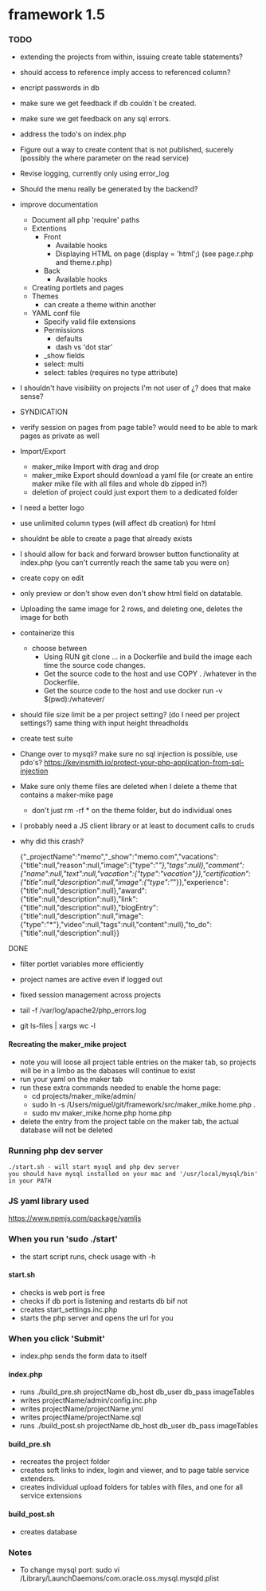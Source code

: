 # framework 1.5
### TODO
- extending the projects from within, issuing create table statements?
- should access to reference imply access to referenced column?
- encript passwords in db
- make sure we get feedback if db couldn´t be created.
- make sure we get feedback on any sql errors.
- address the todo's on index.php
- Figure out a way to create content that is not published, sucerely (possibly the where parameter on the read service)
- Revise logging, currently only using error_log
- Should the menu really be generated by the backend?
- improve documentation
	- Document all php 'require' paths
	- Extentions
		- Front
			- Available hooks
			- Displaying HTML on page (display = 'html';) (see page.r.php and theme.r.php)
		- Back
			- Available hooks
	- Creating portlets and pages
	- Themes
		- can create a theme within another
	- YAML conf file
		- Specify valid file extensions
		- Permissions
			- defaults
			- dash vs 'dot star'
		- _show fields
		- select: multi
		- select: tables (requires no type attribute)
- I shouldn't have visibility on projects I'm not user of ¿? does that make sense?
- SYNDICATION
- verify session on pages from page table? would need to be able to mark pages as private as well
- Import/Export
	- maker_mike Import with drag and drop
	- maker_mike Export should download a yaml file (or create an entire maker mike file with all files and whole db zipped in?)
	- deletion of project could just export them to a dedicated folder
- I need a better logo
- use unlimited column types (will affect db creation) for html
- shouldnt be able to create a page that already exists
- I should allow for back and forward browser button functionality at index.php (you can't currently reach the same tab you were on)
- create copy on edit
- only preview or don't show even don't show html field on datatable.
- Uploading the same image for 2 rows, and deleting one, deletes the image for both
- containerize this
	- choose between
		- Using RUN git clone ... in a Dockerfile and build the image each time the source code changes.
		- Get the source code to the host and use COPY . /whatever in the Dockerfile.
		- Get the source code to the host and use docker run -v $(pwd):/whatever/
- should file size limit be a per project setting? (do I need per project settings?) same thing with input height threadholds
- create test suite
- Change over to mysqli? make sure no sql injection is possible, use pdo's? https://kevinsmith.io/protect-your-php-application-from-sql-injection
- Make sure only theme files are deleted when I delete a theme that contains a maker-mike page
	- don't just rm -rf * on the theme folder, but do individual ones  
- I probably need a JS client library or at least to document calls to cruds

- why did this crash?

	{"_projectName":"memo","_show":"memo.com","vacations":{"title":null,"reason":null,"image":{"type":"*"},"tags":null},"comment":{"name":null,"text":null,"vacation":{"type":"vacation"}},"certification":{"title":null,"description":null,"image":{"type":"*"}},"experience":{"title":null,"description":null},"award":{"title":null,"description":null},"link":{"title":null,"description":null},"blogEntry":{"title":null,"description":null,"image":{"type":"*"},"video":null,"tags":null,"content":null},"to_do":{"title":null,"description":null}}


DONE
- filter portlet variables more efficiently
- project names are active even if logged out
- fixed session management across projects


- tail -f /var/log/apache2/php_errors.log

- git ls-files | xargs wc -l

#### Recreating the maker_mike project
- note you will loose all project table entries on the maker tab, so projects will be in a limbo as the dabases will continue to exist
- run your yaml on the maker tab
- run these extra commands needed to enable the home page:
	- cd projects/maker_mike/admin/
	- sudo ln -s /Users/miguel/git/framework/src/maker_mike.home.php .
	- sudo mv maker_mike.home.php home.php
- delete the entry from the project table on the maker tab, the actual database will not be deleted

### Running php dev server 
	./start.sh - will start mysql and php dev server
	you should have mysql installed on your mac and '/usr/local/mysql/bin' in your PATH

### JS yaml library used
https://www.npmjs.com/package/yamljs

### When you run 'sudo ./start'
- the start script runs, check usage with -h

#### start.sh
- checks is web port is free
- checks if db port is listening and restarts db bif not
- creates start_settings.inc.php
- starts the php server and opens the url for you

### When you click 'Submit'
- index.php sends the form data to itself

#### index.php
- runs ./build_pre.sh projectName db_host db_user db_pass imageTables
- writes projectName/admin/config.inc.php
- writes projectName/projectName.yml
- writes projectName/projectName.sql
- runs ./build_post.sh projectName db_host db_user db_pass imageTables

#### build_pre.sh
- recreates the project folder
- creates soft links to index, login and viewer, and to page table service extenders.
- creates individual upload folders for tables with files, and one for all service extensions

#### build_post.sh
- creates database

### Notes
- To change mysql port: sudo vi /Library/LaunchDaemons/com.oracle.oss.mysql.mysqld.plist
